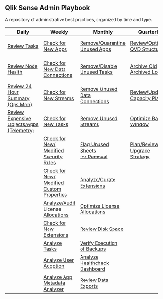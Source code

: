 ## Qlik Sense Admin Playbook

A repository of administrative best practices, organized by time and type.

| Daily                                                    | Weekly                                | Monthly                        | Quarterly                      | Yearly                          |
|----------------------------------------------------------|---------------------------------------|--------------------------------|--------------------------------|---------------------------------|
| [Review Tasks](docs/system_spot_check/tasks.md)                                                   | [Check for New Apps](docs/asset_management/apps/check_new_apps.md)                                           | [Remove/Quarantine<br>Unused Apps](docs/asset_management/apps/remove_quarantine_unused_apps.md)                     | [Review/Optimize<br>QVD Structures](docs/asset_management/qvds/review_optimize_qvd_structures.md) | Review Architecture Scale Plan  |
| [Review Node Health](docs/system_spot_check/nodes.md)                                             | [Check for New Data<br>Connections](docs/asset_management/data_connections/check_new_data_connections.md)    | [Remove/Disable<br>Unused Tasks](docs/asset_management/tasks/remove_disable_unused_tasks.md)                        | [Archive Old<br>Archived Logs](docs/backup_and_archiving/archive_old_archived_logs.md)                                                          | Review Hardware for Replacement |
| [Review 24 Hour<br>Summary (Ops Mon)](docs/system_spot_check/24_hour_summary.md)                  | [Check for New Streams](docs/asset_management/streams/check_new_streams.md)                                  | [Remove Unused Data<br>Connections](docs/asset_management/data_connections/remove_unused_data_connections.md)    | [Review/Update<br>Capacity Plan](docs/system_planning/review_update_capacity_plan.md)                                   | Practice Recovery Processes     |
| [Review Expensive<br>Objects/Apps<br>(Telemetry)](docs/system_spot_check/telemetry.md)            | [Check for New Tasks](docs/asset_management/tasks/new_tasks.md)                                              | [Remove Unused Streams](docs/asset_management/streams/remove_unused_streams.md)                                     | [Optimize Batch<br>Window](docs/system_planning/optimize_batch_window.md)                         |                                 |
|                                                                                                   | [Check for New/<br>Modified Security<br>Rules](docs/asset_management/security_rules.md)                      | [Flag Unused Sheets<br>for Removal](docs/asset_management/apps/flag_unused_sheets.md)                            | [Plan/Review<br>Upgrade Strategy](docs/system_planning/plan_review_upgrade_strategy.md)           |                                 |
|                                                                                                   | [Check for New/<br>Modified Custom<br>Properties](docs/asset_management/custom_properties.md)                | [Analyze/Curate<br>Extensions](docs/asset_management/analyze_curate_extensions.md)                                  |                                                                                                   |                                 |
|                                                                                                   | [Analyze/Audit<br>License Allocations](docs/asset_management/license_allocations.md)                         | [Optimize License<br>Allocations](docs/licensing/optimize_license_allocations.md)                                   |                                                                                                   |                                 |
|                                                                                                   | [Check for New<br>Extensions](docs/asset_management/extensions.md)                                           | [Review Disk Space](docs/system_planning/review_disk_space.md)                                                   |                                                                                                   |                                 |
|                                                                                                   | [Analyze Tasks](docs/asset_management/tasks/analyze_tasks.md)                                                | [Verify Execution<br>of Backups](docs/backup_and_archiving/verify_backup_execution.md)                              |                                                                                                   |                                 |
|                                                                                                   | [Analyze User<br>Adoption](docs/asset_management/apps/analyze_user_adoption.md)                              | [Analyze Healthcheck<br>Dashboard](docs/tooling_appendix/admin_healthcheck.md)                                      |                                                                                                   |                                 |
|                                                                                                   | [Analyze App Metadata<br>Analyzer](docs/asset_management/apps/analyze_app_metadata_analyzer.md)              | [Review Data Exports](docs/audit/review_data_exports.md)                                                         |                                                                                                   |                                 |
